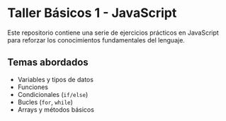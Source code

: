 # Taller Básicos 1 - JavaScript

Este repositorio contiene una serie de ejercicios prácticos en JavaScript para reforzar los conocimientos fundamentales del lenguaje.

## Temas abordados

- Variables y tipos de datos
- Funciones
- Condicionales (`if/else`)
- Bucles (`for`, `while`)
- Arrays y métodos básicos